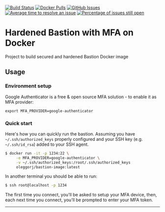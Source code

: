 [![Build Status](https://travis-ci.org/oleggorj/bastion-image.svg)](https://travis-ci.org/oleggorj/bastion-image)
[![Docker Pulls](https://img.shields.io/docker/pulls/oleggorj/bastion-image.svg)](https://hub.docker.com/r/oleggorj/bastion-image)
[![GitHub Issues](https://img.shields.io/github/issues/oleggorj/bastion-image.svg)](https://github.com/oleggorj/bastion-image/issues)
[![Average time to resolve an issue](http://isitmaintained.com/badge/resolution/oleggorj/bastion-image.svg)](http://isitmaintained.com/project/oleggorj/bastion-image "Average time to resolve an issue")
[![Percentage of issues still open](http://isitmaintained.com/badge/open/oleggorj/bastion-image.svg)](http://isitmaintained.com/project/oleggorj/bastion-image "Percentage of issues still open")

# Hardened Bastion with MFA on Docker

Project to build secured and hardened Bastion Docker image


## Usage

### Environment setup

Google Authenticator is a free & open source MFA solution - to enable it as MFA provider:

```
export MFA_PROVIDER=google-authenticator

```

### Quick start

Here's how you can quickly run the bastion. Assuming you have `~/.ssh/authorized_keys` properly configured and your SSH key (e.g. `~/.ssh/id_rsa`) added to your SSH agent.

```bash
$ docker run -it -p 1234:22 \
     -e MFA_PROVIDER=google-authenticator \
     -v ~/.ssh/authorized_keys:/root/.ssh/authorized_keys
     oleggorj/bastion-image:latest
```

In another terminal you should be able to run:

```bash
$ ssh root@localhost -p 1234
```
The first time you connect, you'll be asked to setup your MFA device, then, each next time you connect, you'll be prompted to enter your MFA token.


---
